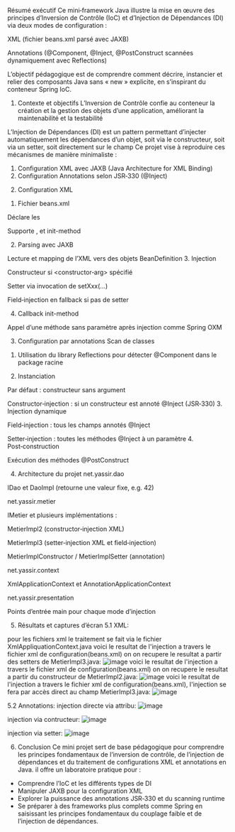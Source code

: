 Résumé exécutif
Ce mini‑framework Java illustre la mise en œuvre des principes d’Inversion de Contrôle (IoC) et d’Injection de Dépendances (DI) via deux modes de configuration :

XML (fichier beans.xml parsé avec JAXB)

Annotations (@Component, @Inject, @PostConstruct scannées dynamiquement avec Reflections)

L’objectif pédagogique est de comprendre comment décrire, instancier et relier des composants Java sans « new » explicite, en s’inspirant du conteneur Spring IoC. 

1) Contexte et objectifs
L’Inversion de Contrôle confie au conteneur la création et la gestion des objets d’une application, améliorant la maintenabilité et la testabilité 

L’Injection de Dépendances (DI) est un pattern permettant d’injecter automatiquement les dépendances d’un objet, soit via le constructeur, soit via un setter, soit directement sur le champ
Ce projet vise à reproduire ces mécanismes de manière minimaliste :

1. Configuration XML avec JAXB (Java Architecture for XML Binding)
2. Configuration Annotations selon JSR‑330 (@Inject)

2) Configuration XML
1. Fichier beans.xml

Déclare les <bean id="..." class="...">

Supporte <constructor-arg>, <property> et init-method

2. Parsing avec JAXB

Lecture et mapping de l’XML vers des objets BeanDefinition
3. Injection

Constructeur si <constructor‑arg> spécifié

Setter via invocation de setXxx(...)

Field‑injection en fallback si pas de setter

4. Callback init-method

Appel d’une méthode sans paramètre après injection comme Spring OXM

3) Configuration par annotations
Scan de classes

1. Utilisation du library Reflections pour détecter @Component dans le package racine

2. Instanciation

Par défaut : constructeur sans argument

Constructor‑injection : si un constructeur est annoté @Inject (JSR‑330)
3. Injection dynamique

Field‑injection : tous les champs annotés @Inject

Setter‑injection : toutes les méthodes @Inject à un paramètre
4. Post‑construction

Exécution des méthodes @PostConstruct

4) Architecture du projet
net.yassir.dao

IDao et DaoImpl (retourne une valeur fixe, e.g. 42)

net.yassir.metier

IMetier et plusieurs implémentations :

MetierImpl2 (constructor‑injection XML)

MetierImpl3 (setter‑injection XML et field‑injection)

MetierImplConstructor / MetierImplSetter (annotation)

net.yassir.context

XmlApplicationContext et AnnotationApplicationContext

net.yassir.presentation

Points d’entrée main pour chaque mode d’injection

5) Résultats et captures d’écran
5.1 XML:

pour les fichiers xml le traitement se fait via le fichier XmlAppliquationContext.java 
voici le resultat de l'injection a travers le fichier xml de configuration(beans.xml) on on recupere le resultat a partir des setters de MetierImpl3.java: 
![image](https://github.com/user-attachments/assets/488b80a9-7c85-43b8-8199-19c3c135aae9)
voici le resultat de l'injection a travers le fichier xml de configuration(beans.xml) on on recupere le resultat a partir du constructeur de MetierImpl2.java: 
![image](https://github.com/user-attachments/assets/215ff394-7896-4432-943e-416cd681e3e4)
voici le resultat de l'injection a travers le fichier xml de configuration(beans.xml), l'injection se fera par accès direct au champ MetierImpl3.java: 
![image](https://github.com/user-attachments/assets/72b4dbdd-55be-40ee-a00f-9038385471e1)

5.2 Annotations:
injection directe via attribu: 
![image](https://github.com/user-attachments/assets/0db4f45d-958f-48bc-9342-73470bd9bf75)

injection via contructeur: 
![image](https://github.com/user-attachments/assets/68c01592-44df-478d-bf4a-4f09d055fb24)

injection via setter: 
![image](https://github.com/user-attachments/assets/059650c1-e8ca-411d-b34b-22f6eb10254a)

6) Conclusion
Ce mini projet sert de base pédagogique pour comprendre les principes fondamentaux de l’inversion de contrôle, de l’injection de dépendances et du traitement de configurations XML et annotations en Java.
il offre un laboratoire pratique pour :

- Comprendre l’IoC et les différents types de DI
- Manipuler JAXB pour la configuration XML
- Explorer la puissance des annotations JSR‑330 et du scanning runtime
- Se préparer à des frameworks plus complets comme Spring  en saisissant les principes fondamentaux du couplage faible et de l’injection de dépendances.





